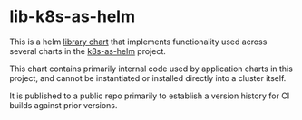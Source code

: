 # lib-k8s-as-helm

This is a helm [library chart](https://helm.sh/docs/topics/library_charts) that implements functionality used across several charts in the [k8s-as-helm](https://github.com/ameijer/k8s-as-helm) project. 

This chart contains primarily internal code used by application charts in this project, and cannot be instantiated or installed directly into a cluster itself.

It is published to a public repo primarily to establish a version history for CI builds against prior versions.
